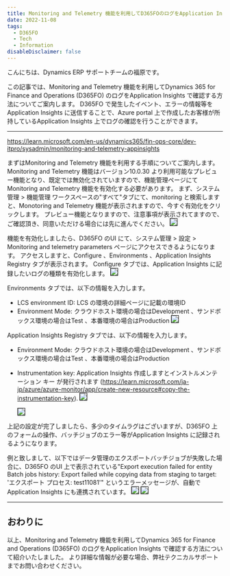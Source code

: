 ```yaml
---
title: Monitoring and Telemetry 機能を利用してD365FOのログをApplication Insightsで確認する方法
date: 2022-11-08
tags:
  - D365FO
  - Tech
  - Information
disableDisclaimer: false
---
```


こんにちは、Dynamics ERP サポートチームの福原です。

この記事では、Monitoring and Telemetry 機能を利用してDynamics 365 for Finance and Operations (D365FO) のログをApplication Insights で確認する方法についてご案内します。
D365FO で発生したイベント、エラーの情報等をApplication Insights に送信することで、Azure portal 上で作成したお客様が所持しているApplication Insights 上でログの確認を行うことができます。

<!-- more -->
---
https://learn.microsoft.com/en-us/dynamics365/fin-ops-core/dev-itpro/sysadmin/monitoring-and-telemetry-appinsights

まずはMonitoring and Telemetry 機能を利用する手順についてご案内します。
Monitoring and Telemetry 機能はバージョン10.0.30 より利用可能なプレビュー機能となり、既定では無効化されていますので、機能管理ページにてMonitoring and Telemetry 機能を有効化する必要があります。
まず、システム管理 > 機能管理 ワークスペースの"すべて"タブにて、monitoring と検索しますと、Monotoring and Telemetry 機能が表示されますので、今すぐ有効化をクリックします。
プレビュー機能となりますので、注意事項が表示されてますので、ご確認頂き、同意いただける場合には先に進んでください。
    <img src="./image1.png" style="border: 1px black solid;">

機能を有効化しましたら、D365FO のUI にて、システム管理 > 設定 > Monitoring and telemetry parameters ページにアクセスできるようになります。
アクセスしますと、Configure 、Environments 、Application Insights Registry タブが表示されます。
Configure タブでは、Application Insights に記録したいログの種類を有効化します。
    <img src="./image2.png" style="border: 1px black solid;">

Environments タブでは、以下の情報を入力します。
  - LCS environment ID: LCS の環境の詳細ページに記載の環境ID
  - Environment Mode: クラウドホスト環境の場合はDevelopment 、サンドボックス環境の場合はTest 、本番環境の場合はProduction 
      <img src="./image3.png" style="border: 1px black solid;">

Application Insights Registry タブでは、以下の情報を入力します。
  - Environment Mode: クラウドホスト環境の場合はDevelopment 、サンドボックス環境の場合はTest 、本番環境の場合はProduction 
  - Instrumentation key: Application Insights 作成しますとインストルメンテーション キー が発行されます (https://learn.microsoft.com/ja-jp/azure/azure-monitor/app/create-new-resource#copy-the-instrumentation-key).
    <img src="./image4.png" style="border: 1px black solid;">

    <img src="./image5.png" style="border: 1px black solid;">

上記の設定が完了しましたら、多少のタイムラグはございますが、D365FO 上のフォームの操作、バッチジョブのエラー等がApplication Insights に記録されるようになります。

例と致しまして、以下ではデータ管理のエクスポートバッチジョブが失敗した場合に、D365FO のUI 上で表示されている"Export execution failed for entity Batch jobs history: Export failed while copying data from staging to target: 'エクスポート プロセス: test11081'" というエラーメッセージが、自動でApplication Insights にも連携されています。
    <img src="./image7.png" style="border: 1px black solid;">
    <img src="./image6.png" style="border: 1px black solid;">



---
## おわりに  
以上、Monitoring and Telemetry 機能を利用してDynamics 365 for Finance and Operations (D365FO) のログをApplication Insights で確認する方法について紹介いたしました。
より詳細な情報が必要な場合、弊社テクニカルサポートまでお問い合わせください。
